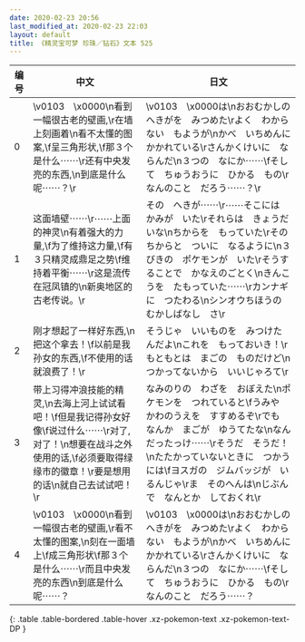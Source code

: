 ```yaml
---
date: 2020-02-23 20:56
last_modified_at: 2020-02-23 22:03
layout: default
title: 《精灵宝可梦 珍珠／钻石》文本 525
---
```

| 编号 | 中文 | 日文 |
| ---- | ---- | ---- |
| 0 | \v0103　\x0000\n看到一幅很古老的壁画,\r在墙上刻画着\n看不太懂的图案,\f呈三角形状,\f那３个是什么⋯⋯\r还有中央发亮的东西,\n到底是什么呢⋯⋯？\r | \v0103　\x0000は\nおおむかしの　へきがを　みつめた\rよく　わからない　もようが\nかべ　いちめんに　かかれている\rさんかくけいに　ならんだ\n３つの　なにか⋯⋯\fそして　ちゅうおうに　ひかる　もの\rなんのこと　だろう⋯⋯？\r |
| 1 | 这面墙壁⋯⋯\r⋯⋯上面的神灵\n有着强大的力量,\f为了维持这力量,\f有３只精灵成鼎足之势\f维持着平衡⋯⋯\r这是流传在冠凤镇的\n新奥地区的古老传说。\r | その　へきが⋯⋯\r⋯⋯そこには　かみが　いた\rそれらは　きょうだいな\nちからを　もっていた\rその　ちからと　ついに　なるように\n３びきの　ポケモンが　いた\rそうすることで　かなえのごとく\nきんこうを　たもっていた⋯⋯\rカンナギに　つたわる\nシンオウちほうの　むかしばなし　さ\r |
| 2 | 刚才想起了一样好东西,\n把这个拿去！\f以前是我孙女的东西,\f不使用的话就浪费了！\r | そうじゃ　いいものを　みつけたんだよ\nこれを　もっておいき！\rもともとは　まごの　ものだけど\nつかってないから　いいじゃろて\r |
| 3 | 带上习得冲浪技能的精灵,\n去海上河上试试看吧！\f但是我记得孙女好像\f说过什么⋯⋯\r对了,对了！\n想要在战斗之外使用的话,\f必须要取得绿缘市的徽章！\r要是想用的话\n就自己去试试吧！\r | なみのりの　わざを　おぼえた\nポケモンを　つれていると\fうみや　かわのうえを　すすめるぞ\rでも　なんか　まごが　ゆうてたな\nなんだったっけ⋯⋯\rそうだ　そうだ！\nたたかっていないときに　つかうには\fヨスガの　ジムバッジが　いるんじゃ\rま　そのへんは\nじぶんで　なんとか　しておくれ\r |
| 4 | \v0103　\x0000\n看到一幅很古老的壁画,\r看不太懂的图案,\n刻在一面墙上\f成三角形状\f那３个是什么⋯⋯\r而且中央发亮的东西\n到底是什么呢⋯⋯？ | \v0103　\x0000は\nおおむかしの　へきがを　みつめた\rよく　わからない　もようが\nかべ　いちめんに　かかれている\rさんかくけいに　ならんだ\n３つの　なにか⋯⋯\fそして　ちゅうおうに　ひかる　もの\rなんのこと　だろう⋯⋯？ |
{: .table .table-bordered .table-hover .xz-pokemon-text .xz-pokemon-text-DP }